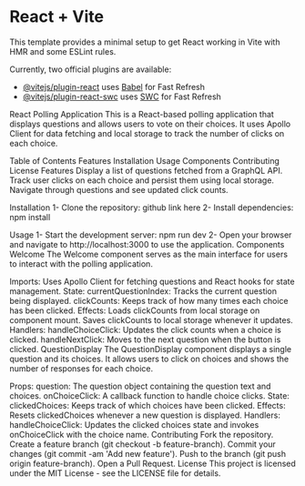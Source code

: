# React + Vite

This template provides a minimal setup to get React working in Vite with HMR and some ESLint rules.

Currently, two official plugins are available:

- [@vitejs/plugin-react](https://github.com/vitejs/vite-plugin-react/blob/main/packages/plugin-react/README.md) uses [Babel](https://babeljs.io/) for Fast Refresh
- [@vitejs/plugin-react-swc](https://github.com/vitejs/vite-plugin-react-swc) uses [SWC](https://swc.rs/) for Fast Refresh



React Polling Application
This is a React-based polling application that displays questions and allows users to vote on their choices. It uses Apollo Client for data fetching and local storage to track the number of clicks on each choice.

Table of Contents
Features
Installation
Usage
Components
Contributing
License
Features
Display a list of questions fetched from a GraphQL API.
Track user clicks on each choice and persist them using local storage.
Navigate through questions and see updated click counts.

Installation
1- Clone the repository: github link here
2- Install dependencies: npm install

Usage
1- Start the development server: npm run dev
2- Open your browser and navigate to http://localhost:3000 to use the application.
Components
Welcome
The Welcome component serves as the main interface for users to interact with the polling application.

Imports: Uses Apollo Client for fetching questions and React hooks for state management.
State:
currentQuestionIndex: Tracks the current question being displayed.
clickCounts: Keeps track of how many times each choice has been clicked.
Effects:
Loads clickCounts from local storage on component mount.
Saves clickCounts to local storage whenever it updates.
Handlers:
handleChoiceClick: Updates the click counts when a choice is clicked.
handleNextClick: Moves to the next question when the button is clicked.
QuestionDisplay
The QuestionDisplay component displays a single question and its choices. It allows users to click on choices and shows the number of responses for each choice.

Props:
question: The question object containing the question text and choices.
onChoiceClick: A callback function to handle choice clicks.
State:
clickedChoices: Keeps track of which choices have been clicked.
Effects:
Resets clickedChoices whenever a new question is displayed.
Handlers:
handleChoiceClick: Updates the clicked choices state and invokes onChoiceClick with the choice name.
Contributing
Fork the repository.
Create a feature branch (git checkout -b feature-branch).
Commit your changes (git commit -am 'Add new feature').
Push to the branch (git push origin feature-branch).
Open a Pull Request.
License
This project is licensed under the MIT License - see the LICENSE file for details.


